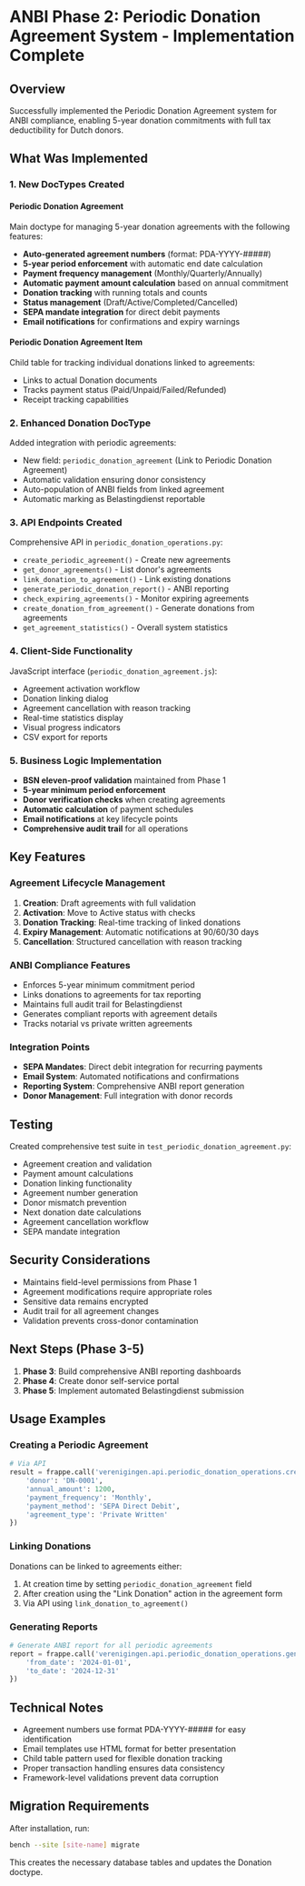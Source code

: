 # ANBI Phase 2: Periodic Donation Agreement System - Implementation Complete

## Overview
Successfully implemented the Periodic Donation Agreement system for ANBI compliance, enabling 5-year donation commitments with full tax deductibility for Dutch donors.

## What Was Implemented

### 1. New DocTypes Created

#### Periodic Donation Agreement
Main doctype for managing 5-year donation agreements with the following features:
- **Auto-generated agreement numbers** (format: PDA-YYYY-#####)
- **5-year period enforcement** with automatic end date calculation
- **Payment frequency management** (Monthly/Quarterly/Annually)
- **Automatic payment amount calculation** based on annual commitment
- **Donation tracking** with running totals and counts
- **Status management** (Draft/Active/Completed/Cancelled)
- **SEPA mandate integration** for direct debit payments
- **Email notifications** for confirmations and expiry warnings

#### Periodic Donation Agreement Item
Child table for tracking individual donations linked to agreements:
- Links to actual Donation documents
- Tracks payment status (Paid/Unpaid/Failed/Refunded)
- Receipt tracking capabilities

### 2. Enhanced Donation DocType
Added integration with periodic agreements:
- New field: `periodic_donation_agreement` (Link to Periodic Donation Agreement)
- Automatic validation ensuring donor consistency
- Auto-population of ANBI fields from linked agreement
- Automatic marking as Belastingdienst reportable

### 3. API Endpoints Created
Comprehensive API in `periodic_donation_operations.py`:
- `create_periodic_agreement()` - Create new agreements
- `get_donor_agreements()` - List donor's agreements
- `link_donation_to_agreement()` - Link existing donations
- `generate_periodic_donation_report()` - ANBI reporting
- `check_expiring_agreements()` - Monitor expiring agreements
- `create_donation_from_agreement()` - Generate donations from agreements
- `get_agreement_statistics()` - Overall system statistics

### 4. Client-Side Functionality
JavaScript interface (`periodic_donation_agreement.js`):
- Agreement activation workflow
- Donation linking dialog
- Agreement cancellation with reason tracking
- Real-time statistics display
- Visual progress indicators
- CSV export for reports

### 5. Business Logic Implementation
- **BSN eleven-proof validation** maintained from Phase 1
- **5-year minimum period enforcement**
- **Donor verification checks** when creating agreements
- **Automatic calculation** of payment schedules
- **Email notifications** at key lifecycle points
- **Comprehensive audit trail** for all operations

## Key Features

### Agreement Lifecycle Management
1. **Creation**: Draft agreements with full validation
2. **Activation**: Move to Active status with checks
3. **Donation Tracking**: Real-time tracking of linked donations
4. **Expiry Management**: Automatic notifications at 90/60/30 days
5. **Cancellation**: Structured cancellation with reason tracking

### ANBI Compliance Features
- Enforces 5-year minimum commitment period
- Links donations to agreements for tax reporting
- Maintains full audit trail for Belastingdienst
- Generates compliant reports with agreement details
- Tracks notarial vs private written agreements

### Integration Points
- **SEPA Mandates**: Direct debit integration for recurring payments
- **Email System**: Automated notifications and confirmations
- **Reporting System**: Comprehensive ANBI report generation
- **Donor Management**: Full integration with donor records

## Testing
Created comprehensive test suite in `test_periodic_donation_agreement.py`:
- Agreement creation and validation
- Payment amount calculations
- Donation linking functionality
- Agreement number generation
- Donor mismatch prevention
- Next donation date calculations
- Agreement cancellation workflow
- SEPA mandate integration

## Security Considerations
- Maintains field-level permissions from Phase 1
- Agreement modifications require appropriate roles
- Sensitive data remains encrypted
- Audit trail for all agreement changes
- Validation prevents cross-donor contamination

## Next Steps (Phase 3-5)
1. **Phase 3**: Build comprehensive ANBI reporting dashboards
2. **Phase 4**: Create donor self-service portal
3. **Phase 5**: Implement automated Belastingdienst submission

## Usage Examples

### Creating a Periodic Agreement
```python
# Via API
result = frappe.call('verenigingen.api.periodic_donation_operations.create_periodic_agreement', {
    'donor': 'DN-0001',
    'annual_amount': 1200,
    'payment_frequency': 'Monthly',
    'payment_method': 'SEPA Direct Debit',
    'agreement_type': 'Private Written'
})
```

### Linking Donations
Donations can be linked to agreements either:
1. At creation time by setting `periodic_donation_agreement` field
2. After creation using the "Link Donation" action in the agreement form
3. Via API using `link_donation_to_agreement()`

### Generating Reports
```python
# Generate ANBI report for all periodic agreements
report = frappe.call('verenigingen.api.periodic_donation_operations.generate_periodic_donation_report', {
    'from_date': '2024-01-01',
    'to_date': '2024-12-31'
})
```

## Technical Notes
- Agreement numbers use format PDA-YYYY-##### for easy identification
- Email templates use HTML format for better presentation
- Child table pattern used for flexible donation tracking
- Proper transaction handling ensures data consistency
- Framework-level validations prevent data corruption

## Migration Requirements
After installation, run:
```bash
bench --site [site-name] migrate
```

This creates the necessary database tables and updates the Donation doctype.
